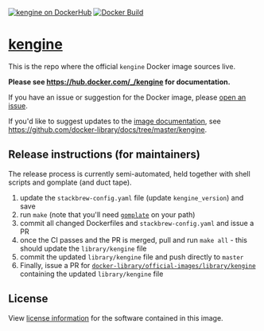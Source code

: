 [![kengine on DockerHub][dockerhub-image]][dockerhub-url]
[![Docker Build][gh-actions-image]][gh-actions-url]

# [kengine](https://hub.docker.com/_/kengine)

This is the repo where the official `kengine` Docker image sources live.

**Please see https://hub.docker.com/_/kengine for documentation.**

If you have an issue or suggestion for the Docker image, please [open an issue](https://github.com/khulnasoft/kengine-docker/issues/new).

If you'd like to suggest updates to the [image documentation](https://hub.docker.com/_/kengine), see https://github.com/docker-library/docs/tree/master/kengine.

## Release instructions (for maintainers)

The release process is currently semi-automated, held together with shell scripts and gomplate (and duct tape).

1. update the `stackbrew-config.yaml` file (update `kengine_version`) and save
2. run `make` (note that you'll need [`gomplate`](https://docs.gomplate.ca/installing/) on your path)
3. commit all changed Dockerfiles and `stackbrew-config.yaml` and issue a PR
4. once the CI passes and the PR is merged, pull and run `make all` - this should update the `library/kengine` file
5. commit the updated `library/kengine` file and push directly to `master`
6. Finally, issue a PR for [`docker-library/official-images/library/kengine`](https://github.com/docker-library/official-images/blob/master/library/kengine) containing the updated `library/kengine` file

## License

View [license information](https://github.com/khulnasoft/kengine/blob/master/LICENSE) for the software contained in this image.

[gh-actions-image]: https://github.com/khulnasoft/kengine-docker/workflows/Docker%20Build/badge.svg?branch=master
[gh-actions-url]: https://github.com/khulnasoft/kengine-docker/actions?workflow=Docker%20Build&branch=master

[dockerhub-image]: https://img.shields.io/badge/docker-ready-blue.svg
[dockerhub-url]: https://hub.docker.com/_/kengine
